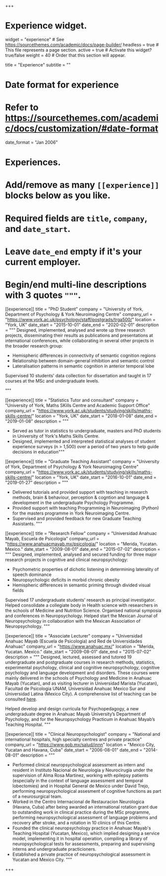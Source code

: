 +++
# Experience widget.
widget = "experience"  # See https://sourcethemes.com/academic/docs/page-builder/
headless = true  # This file represents a page section.
active = true  # Activate this widget? true/false
weight = 40  # Order that this section will appear.

title = "Experience"
subtitle = ""

# Date format for experience
#   Refer to https://sourcethemes.com/academic/docs/customization/#date-format
date_format = "Jan 2006"

# Experiences.
#   Add/remove as many `[[experience]]` blocks below as you like.
#   Required fields are `title`, `company`, and `date_start`.
#   Leave `date_end` empty if it's your current employer.
#   Begin/end multi-line descriptions with 3 quotes `"""`.
[[experience]]
  title = "PhD Student"
  company = "University of York, Department of Psychology & York Neuroimaging Centre"
  company_url = "https://www.york.ac.uk/psychology/staff/postgrads/trga500/"
  location = "York, UK"
  date_start = "2015-10-01"
  date_end = "2020-02-01"
  description = """
  Designed, implemented, analysed and wrote up three research projects, disseminating their results as publications and presentations at international conferences, while collaborating in several other projects in the broader research group:
  
  * Hemispheric differences in connectivity of semantic cognition regions
  * Relationship between domain-general inhibition and semantic control
  * Lateralisation patterns in semantic cognition in anterior temporal lobe

  Supervised 10 students' data collection for dissertation and taught in 17 courses at the MSc and undergraduate levels.

  """

[[experience]]
  title = "Statistics Tutor and consultant"
  company = "University of York, Maths SKills Centre and Academic Support Office"
  company_url = "https://www.york.ac.uk/students/studying/skills/maths-skills-centre/"
  location = "York, UK"
  date_start = "2018-01-08"
  date_end = "2019-01-08"
  description = """
  * Served as tutor in statistics to undergraduate, masters and PhD students in University of York's Maths Skills Centre. 
  * Designed, implemented and interpreted statistical analyses of student experience surveys (n > 1,500) over a period of two years to help guide decisions in education"""

[[experience]]
  title = "Graduate Teaching Assistant"
  company = "University of York, Department of Psychology & York Neuroimaging Centre"
  company_url = "https://www.york.ac.uk/students/studying/skills/maths-skills-centre/"
  location = "York, UK"
  date_start = "2016-10-01"
  date_end = "2019-01-27"
  description = """
  * Delivered tutorials and provided support with teaching in research methods, brain & behaviour, perception & cogntion and language & development in the undergraduate Psychology Programme. 
  * Provided support with teaching Programming in Neuroimaging (Python) for the masters programme in York Neuroimaging Centre. 
  * Supervised and provided feedback for new Graduate Teaching Assistants. """

[[experience]]
  title = "Research Fellow"
  company = "Universidad Anahuac Mayab, Escuela de Psicologia"
  company_url = "https://www.anahuacmayab.mx/psicologia/"
  location = "Merida, Yucatan. Mexico."
  date_start = "2009-08-01"
  date_end = "2015-07-02"
  description = """
  Designed, implemented, analysed and secured funding for three major research projects in cognitive and clinical neuropsychology:
  
  * Psychometric properties of dichotic listening in determining laterality of speech dominance
  * Neuropsychologic deficits in morbid chronic obesity
  * Hemispheric differences in semantic priming through divided visual fields

  Supervised 17 undergraduate students' research as principal investigator. Helped consolidate a collegiate body in Health science with researchers in the schools of Medicine and Nutrition Science. Organised national symposia and conferences in Neuropsychology. Helped start the Mexican Journal of Neuropsychology in collaboration with the Mexican Association of Neuropsychology.
  """

[[experience]]
  title = "Associate Lecturer"
  company = "Universidad Anahuac Mayab (Escuela de Psicologia) and Red de Universidades Anahuac"
  company_url = "https://www.anahuac.mx/"
  location = "Merida, Yucatan. Mexico."
  date_start = "2009-08-01"
  date_end = "2015-07-02"
  description = """
  Designed, lectured, assessed and tutored 19 undergraduate and postgraduate courses in research methods, statistics, experimental psychology, clinical and cognitive neuropsychology, cognitive psychology and language development and disorders. These courses were mainly delivered in the schools of Psychology and Medicine in Anahuac Mayab (Yucatan), and as visiting lecturer in Universidad Marista (Yucatan), Facultad de Psicologia UNAM, Universidad Anahuac Mexico Sur and Universidad Latina (Mexico City). A comprehensive list of teaching can be consulted [here](files/teaching.pdf).

  Helped develop and design curricula for Psychopedagogy, a new undergraduate degree in Anahuac Mayab University’s Department of Psychology, and for the Neuropsychology Practicum in Anahuac Mayab’s Teaching Hospital.
  """

[[experience]]
  title = "Clinical Neuropsychologist"
  company = "National and international hospitals, high specialty centres and private practice"
  company_url = "https://www.gob.mx/salud/innn"
  location = "Mexico City, Yucatan and Havana, Cuba"
  date_start = "2006-08-01"
  date_end = "2014-08-01"
  description = """
  * Performed clinical neuropsychological assessment as intern and resident in Instituto Nacional de Neurologia y Neurocirugia under the supervision of Alma Rosa Martinez, working with epilepsy patients (especially in the context of language assessment and temporal lobectomies) and in Hospital General de Mexico under David Trejo, performing neuropsychological assesment of cognitive functions as part of a neurosurgical team.
  * Worked in the Centro Internacional de Restauracion Neurologica (Havana, Cuba) after being awarded an international rotation grant due to outstanding work in clinical practice during the MSc programme, performing neuropsychological assessment of language problems and recovery after stroke, and a rotation in 10 clinics of this Centre.
  * Founded the clinical neuropsychology practice in Anahuac Mayab's Teaching Hospital (Yucatan, Mexico), which implied designing a service model, implementing it in hospital operation, compiling a library of neuropsychological tests for assessments, preparing and supervising interns and undergraduate practicioners.
  * Established a private practice of neuropsychological assessment in Yucatan and Mexico City.
    """

+++
